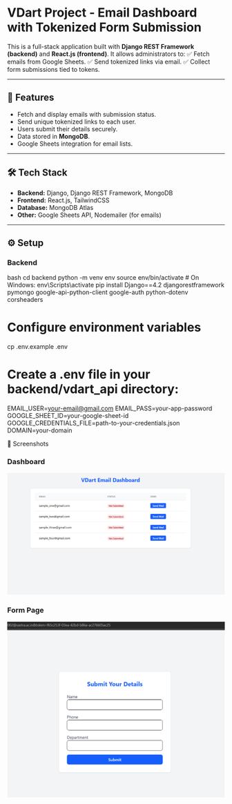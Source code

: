 # VDart Project - Email Dashboard with Tokenized Form Submission

This is a full-stack application built with **Django REST Framework (backend)** and **React.js (frontend)**.
It allows administrators to:
✅ Fetch emails from Google Sheets.
✅ Send tokenized links via email.
✅ Collect form submissions tied to tokens.

---

## 🚀 Features
- Fetch and display emails with submission status.
- Send unique tokenized links to each user.
- Users submit their details securely.
- Data stored in **MongoDB**.
- Google Sheets integration for email lists.

---

## 🛠 Tech Stack
- **Backend:** Django, Django REST Framework, MongoDB
- **Frontend:** React.js, TailwindCSS
- **Database:** MongoDB Atlas
- **Other:** Google Sheets API, Nodemailer (for emails)

---

## ⚙️ Setup

### Backend
bash
cd backend
python -m venv env
source env/bin/activate  # On Windows: env\Scripts\activate
pip install Django==4.2 djangorestframework  pymongo google-api-python-client google-auth python-dotenv corsheaders

# Configure environment variables
cp .env.example .env

# Create a .env file in your backend/vdart_api directory:
EMAIL_USER=your-email@gmail.com
EMAIL_PASS=your-app-password
GOOGLE_SHEET_ID=your-google-sheet-id
GOOGLE_CREDENTIALS_FILE=path-to-your-credentials.json
DOMAIN=your-domain

📸 Screenshots

### Dashboard
![Dashboard](screenshot/dashboard.png)

### Form Page
![Form Page](screenshot/form.png)
